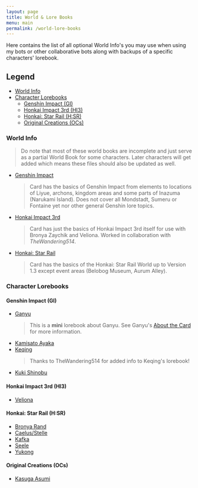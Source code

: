 ```yaml
---
layout: page
title: World & Lore Books
menu: main
permalink: /world-lore-books
---
```


Here contains the list of all optional World Info's you may use when using my bots or other collaborative bots along with backups of a specific characters' lorebook.

## Legend
- [World Info](#world-info)
- [Character Lorebooks](#character-lorebooks)
   - [Genshin Impact (GI)](#genshin-impact-gi)
   - [Honkai Impact 3rd (HI3)](#honkai-impact-3rd-hi3)
   - [Honkai: Star Rail (H:SR)](#honkai-star-rail-hsr)
   - [Original Creations (OCs)](#original-creations-ocs)

### World Info

> Do note that most of these world books are incomplete and just serve as a partial World Book for some characters. Later characters will get added which means these files should also be updated as well.

- [Genshin Impact](world-info/GI-Core.json)
   > Card has the basics of Genshin Impact from elements to locations of Liyue, archons, kingdom areas and some parts of Inazuma (Narukami Island). Does not cover all Mondstadt, Sumeru or Fontaine yet nor other general Genshin lore topics.

- [Honkai Impact 3rd](world-info/HI3-Core.json)
   > Card has just the basics of Honkai Impact 3rd itself for use with Bronya Zaychik and Veliona. Worked in collaboration with *TheWandering514*.

- [Honkai: Star Rail](world-info/HSR.json)
   > Card has the basics of the Honkai: Star Rail World up to Version 1.3 except event areas (Belobog Museum, Aurum Alley).

### Character Lorebooks

#### Genshin Impact (GI)
- [Ganyu](./world-info/Mini%20Ganyu-WI.json)
   > This is a **mini** lorebook about Ganyu. See Ganyu's [About the Card]({{site.baseurl}}/ganyu#about-the-card) for more information.
- [Kamisato Ayaka](./world-info/Ayaka-WI.json)
- [Keqing](./world-info/Keqing-WI.json)
   > Thanks to TheWandering514 for added info to Keqing's lorebook!
- [Kuki Shinobu](./world-info/Shinobu-WI.json)

#### Honkai Impact 3rd (HI3)
- [Veliona](./world-info/Veliona_Lorebook_HI3.json)

#### Honkai: Star Rail (H:SR)
- [Bronya Rand](./world-info/Bronya-WI.json)
- [Caelus/Stelle](./world-info/Trailblazer-WI.json)
- [Kafka](./world-info/Kafka-WI.json)
- [Seele](./world-info/Seele-WI.json)
- [Yukong](./world-info/Yukong-WI.json)

#### Original Creations (OCs)
- [Kasuga Asumi](./world-info/Asumi-WI.json)